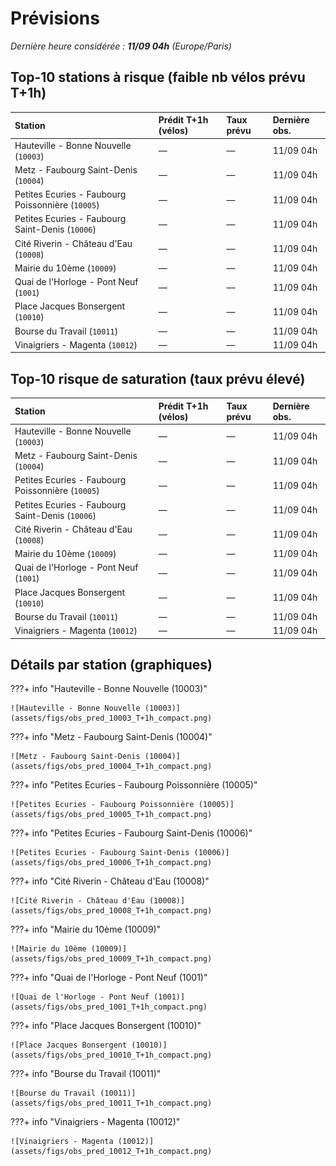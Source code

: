 # Prévisions

*Dernière heure considérée : **11/09 04h** (Europe/Paris)*

## Top-10 stations à risque (faible nb vélos prévu T+1h)

| Station                                           | Prédit T+1h (vélos)   | Taux prévu   | Dernière obs.   |
|:--------------------------------------------------|:----------------------|:-------------|:----------------|
| Hauteville - Bonne Nouvelle (`10003`)             | —                     | —            | 11/09 04h       |
| Metz - Faubourg Saint-Denis (`10004`)             | —                     | —            | 11/09 04h       |
| Petites Ecuries - Faubourg Poissonnière (`10005`) | —                     | —            | 11/09 04h       |
| Petites Ecuries - Faubourg Saint-Denis (`10006`)  | —                     | —            | 11/09 04h       |
| Cité Riverin - Château d'Eau (`10008`)            | —                     | —            | 11/09 04h       |
| Mairie du 10ème (`10009`)                         | —                     | —            | 11/09 04h       |
| Quai de l'Horloge - Pont Neuf (`1001`)            | —                     | —            | 11/09 04h       |
| Place Jacques Bonsergent (`10010`)                | —                     | —            | 11/09 04h       |
| Bourse du Travail (`10011`)                       | —                     | —            | 11/09 04h       |
| Vinaigriers - Magenta (`10012`)                   | —                     | —            | 11/09 04h       |

## Top-10 risque de saturation (taux prévu élevé)

| Station                                           | Prédit T+1h (vélos)   | Taux prévu   | Dernière obs.   |
|:--------------------------------------------------|:----------------------|:-------------|:----------------|
| Hauteville - Bonne Nouvelle (`10003`)             | —                     | —            | 11/09 04h       |
| Metz - Faubourg Saint-Denis (`10004`)             | —                     | —            | 11/09 04h       |
| Petites Ecuries - Faubourg Poissonnière (`10005`) | —                     | —            | 11/09 04h       |
| Petites Ecuries - Faubourg Saint-Denis (`10006`)  | —                     | —            | 11/09 04h       |
| Cité Riverin - Château d'Eau (`10008`)            | —                     | —            | 11/09 04h       |
| Mairie du 10ème (`10009`)                         | —                     | —            | 11/09 04h       |
| Quai de l'Horloge - Pont Neuf (`1001`)            | —                     | —            | 11/09 04h       |
| Place Jacques Bonsergent (`10010`)                | —                     | —            | 11/09 04h       |
| Bourse du Travail (`10011`)                       | —                     | —            | 11/09 04h       |
| Vinaigriers - Magenta (`10012`)                   | —                     | —            | 11/09 04h       |

## Détails par station (graphiques)

???+ info "Hauteville - Bonne Nouvelle (10003)"

    ![Hauteville - Bonne Nouvelle (10003)](assets/figs/obs_pred_10003_T+1h_compact.png)

???+ info "Metz - Faubourg Saint-Denis (10004)"

    ![Metz - Faubourg Saint-Denis (10004)](assets/figs/obs_pred_10004_T+1h_compact.png)

???+ info "Petites Ecuries - Faubourg Poissonnière (10005)"

    ![Petites Ecuries - Faubourg Poissonnière (10005)](assets/figs/obs_pred_10005_T+1h_compact.png)

???+ info "Petites Ecuries - Faubourg Saint-Denis (10006)"

    ![Petites Ecuries - Faubourg Saint-Denis (10006)](assets/figs/obs_pred_10006_T+1h_compact.png)

???+ info "Cité Riverin - Château d'Eau (10008)"

    ![Cité Riverin - Château d'Eau (10008)](assets/figs/obs_pred_10008_T+1h_compact.png)

???+ info "Mairie du 10ème (10009)"

    ![Mairie du 10ème (10009)](assets/figs/obs_pred_10009_T+1h_compact.png)

???+ info "Quai de l'Horloge - Pont Neuf (1001)"

    ![Quai de l'Horloge - Pont Neuf (1001)](assets/figs/obs_pred_1001_T+1h_compact.png)

???+ info "Place Jacques Bonsergent (10010)"

    ![Place Jacques Bonsergent (10010)](assets/figs/obs_pred_10010_T+1h_compact.png)

???+ info "Bourse du Travail (10011)"

    ![Bourse du Travail (10011)](assets/figs/obs_pred_10011_T+1h_compact.png)

???+ info "Vinaigriers - Magenta (10012)"

    ![Vinaigriers - Magenta (10012)](assets/figs/obs_pred_10012_T+1h_compact.png)

